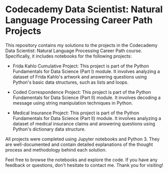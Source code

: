 # Codecademy Data Scientist: Natural Language Processing Career Path Projects
This repository contains my solutions to the projects in the Codecademy Data Scientist: Natural Language Processing Career Path course. Specifically, it includes notebooks for the following projects:

* Frida Kahlo Cumulative Project: This project is part of the Python Fundamentals for Data Science (Part I) module. It involves analyzing a dataset of Frida Kahlo's artwork and answering questions using Python's basic data structures, such as lists and loops.

* Coded Correspondence Project: This project is part of the Python Fundamentals for Data Science (Part II) module. It involves decoding a message using string manipulation techniques in Python.

* Medical Insurance Project: This project is part of the Python Fundamentals for Data Science (Part II) module. It involves analyzing a dataset of medical insurance claims and answering questions using Python's dictionary data structure.

All projects were completed using Jupyter notebooks and Python 3. They are well-documented and contain detailed explanations of the thought process and methodology behind each solution.

Feel free to browse the notebooks and explore the code. If you have any feedback or questions, don't hesitate to contact me. Thank you for visiting!
